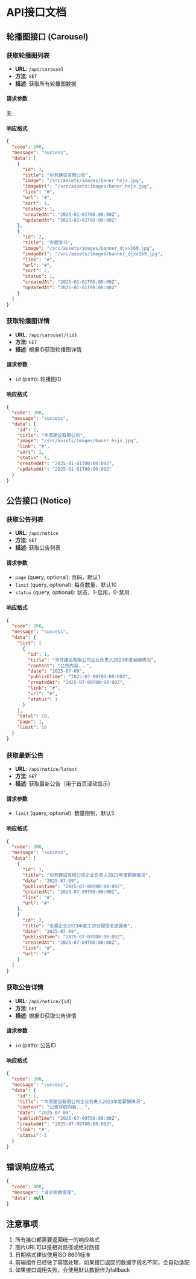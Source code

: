 # API接口文档

## 轮播图接口 (Carousel)

### 获取轮播图列表
- **URL**: `/api/carousel`
- **方法**: `GET`
- **描述**: 获取所有轮播图数据

#### 请求参数
无

#### 响应格式
```json
{
  "code": 200,
  "message": "success",
  "data": [
    {
      "id": 1,
      "title": "华苏建设有限公司",
      "image": "/src/assets/images/baner_hsjs.jpg",
      "imageUrl": "/src/assets/images/baner_hsjs.jpg",
      "link": "#",
      "url": "#",
      "sort": 1,
      "status": 1,
      "createdAt": "2025-01-01T00:00:00Z",
      "updatedAt": "2025-01-01T00:00:00Z"
    },
    {
      "id": 2,
      "title": "专题学习",
      "image": "/src/assets/images/banner_djxx169.jpg",
      "imageUrl": "/src/assets/images/banner_djxx169.jpg",
      "link": "#",
      "url": "#",
      "sort": 2,
      "status": 1,
      "createdAt": "2025-01-01T00:00:00Z",
      "updatedAt": "2025-01-01T00:00:00Z"
    }
  ]
}
```

### 获取轮播图详情
- **URL**: `/api/carousel/{id}`
- **方法**: `GET`
- **描述**: 根据ID获取轮播图详情

#### 请求参数
- `id` (path): 轮播图ID

#### 响应格式
```json
{
  "code": 200,
  "message": "success",
  "data": {
    "id": 1,
    "title": "华苏建设有限公司",
    "image": "/src/assets/images/baner_hsjs.jpg",
    "link": "#",
    "sort": 1,
    "status": 1,
    "createdAt": "2025-01-01T00:00:00Z",
    "updatedAt": "2025-01-01T00:00:00Z"
  }
}
```

## 公告接口 (Notice)

### 获取公告列表
- **URL**: `/api/notice`
- **方法**: `GET`
- **描述**: 获取公告列表

#### 请求参数
- `page` (query, optional): 页码，默认1
- `limit` (query, optional): 每页数量，默认10
- `status` (query, optional): 状态，1-启用，0-禁用

#### 响应格式
```json
{
  "code": 200,
  "message": "success",
  "data": {
    "list": [
      {
        "id": 1,
        "title": "华苏建设有限公司企业负责人2023年度薪酬情况",
        "content": "公告内容...",
        "date": "2025-07-09",
        "publishTime": "2025-07-09T00:00:00Z",
        "createdAt": "2025-07-09T00:00:00Z",
        "link": "#",
        "url": "#",
        "status": 1
      }
    ],
    "total": 10,
    "page": 1,
    "limit": 10
  }
}
```

### 获取最新公告
- **URL**: `/api/notice/latest`
- **方法**: `GET`
- **描述**: 获取最新公告（用于首页滚动显示）

#### 请求参数
- `limit` (query, optional): 数量限制，默认5

#### 响应格式
```json
{
  "code": 200,
  "message": "success",
  "data": [
    {
      "id": 1,
      "title": "华苏建设有限公司企业负责人2023年度薪酬情况",
      "date": "2025-07-09",
      "publishTime": "2025-07-09T00:00:00Z",
      "createdAt": "2025-07-09T00:00:00Z",
      "link": "#",
      "url": "#"
    },
    {
      "id": 2,
      "title": "省属企业2023年度工资分配信息披露表",
      "date": "2025-07-09",
      "publishTime": "2025-07-09T00:00:00Z",
      "createdAt": "2025-07-09T00:00:00Z",
      "link": "#",
      "url": "#"
    }
  ]
}
```

### 获取公告详情
- **URL**: `/api/notice/{id}`
- **方法**: `GET`
- **描述**: 根据ID获取公告详情

#### 请求参数
- `id` (path): 公告ID

#### 响应格式
```json
{
  "code": 200,
  "message": "success",
  "data": {
    "id": 1,
    "title": "华苏建设有限公司企业负责人2023年度薪酬情况",
    "content": "公告详细内容...",
    "date": "2025-07-09",
    "publishTime": "2025-07-09T00:00:00Z",
    "createdAt": "2025-07-09T00:00:00Z",
    "link": "#",
    "status": 1
  }
}
```

## 错误响应格式

```json
{
  "code": 400,
  "message": "请求参数错误",
  "data": null
}
```

## 注意事项

1. 所有接口都需要返回统一的响应格式
2. 图片URL可以是相对路径或绝对路径
3. 日期格式建议使用ISO 8601标准
4. 前端组件已经做了容错处理，如果接口返回的数据字段名不同，会自动适配
5. 如果接口调用失败，会使用默认数据作为fallback
